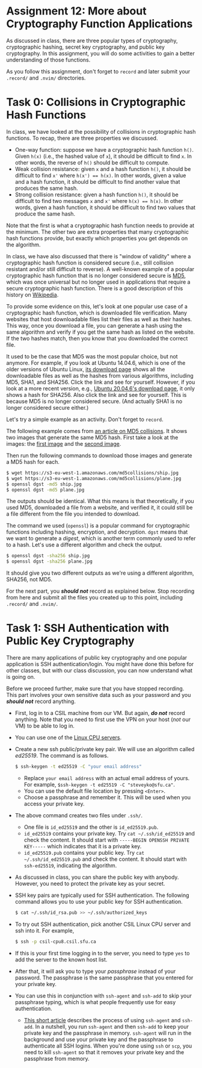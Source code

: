 # Assignment 12: More about Cryptography Function Applications

As discussed in class, there are three popular types of cryptography, cryptographic hashing, secret
key cryptography, and public key cryptography. In this assignment, you will do some activities to
gain a better understanding of those functions.

As you follow this assignment, don't forget to `record` and later submit your `.record/` and
`.nvim/` directories.

# Task 0: Collisions in Cryptographic Hash Functions

In class, we have looked at the possibility of collisions in cryptographic hash functions. To recap,
there are three properties we discussed.

* One-way function: suppose we have a cryptographic hash function `h()`. Given `h(x)` (i.e., the
  hashed value of `x`), it should be difficult to find `x`. In other words, the reverse of `h()`
  should be difficult to compute.
* Weak collision resistance: given `x` and a hash function `h()`, it should be difficult to find
  `x'` where `h(x') == h(x)`. In other words, given a value and a hash function, it should be
  difficult to find another value that produces the same hash.
* Strong collision resistance: given a hash function `h()`, it should be difficult to find two
  messages `x` and `x'` where `h(x) == h(x)`. In other words, given a hash function, it should be
  difficult to find two values that produce the same hash.

Note that the first is what a cryptographic hash function needs to provide at the minimum. The other
two are extra properties that many cryptographic hash functions provide, but exactly which
properties you get depends on the algorithm.

In class, we have also discussed that there is "window of validity" where a cryptographic hash
function is considered secure (i.e., still collision resistant and/or still difficult to reverse). A
well-known example of a popular cryptographic hash function that is no longer considered secure is
[MD5](https://en.wikipedia.org/wiki/MD5), which was once universal but no longer used in
applications that require a secure cryptographic hash function. There is a good description of this
history on [Wikipedia](https://en.wikipedia.org/wiki/MD5#Collision_vulnerabilities).

To provide some evidence on this, let's look at one popular use case of a cryptographic hash
function, which is downloaded file verification. Many websites that host downloadable files list
their files as well as their hashes. This way, once you download a file, you can generate a hash
using the same algorithm and verify if you get the same hash as listed on the website. If the two
hashes match, then you know that you downloaded the correct file.

It used to be the case that MD5 was the most popular choice, but not anymore. For example, if you
look at Ubuntu 14.04.6, which is one of the older versions of Ubuntu Linux, [its download
page](https://releases.ubuntu.com/trusty/) shows all the downloadable files as well as the hashes
from various algorithms, including MD5, SHA1, and SHA256. Click the link and see for yourself.
However, if you look at a more recent version, e.g., [Ubuntu 20.04.6's download
page](https://releases.ubuntu.com/20.04.6/), it only shows a hash for SHA256. Also click the link
and see for yourself. This is because MD5 is no longer considered secure. (And actually SHA1 is no
longer considered secure either.)

Let's try a simple example as an activity. Don't forget to `record`.

The following example comes from [an article on MD5
collisions](https://natmchugh.blogspot.com/2015/02/create-your-own-md5-collisions.html). It shows
two images that generate the same MD5 hash. First take a look at the images: the [first
image](https://s3-eu-west-1.amazonaws.com/md5collisions/ship.jpg) and the [second
image](https://s3-eu-west-1.amazonaws.com/md5collisions/plane.jpg).

Then run the following commands to download those images and generate a MD5 hash for each.

```bash
$ wget https://s3-eu-west-1.amazonaws.com/md5collisions/ship.jpg
$ wget https://s3-eu-west-1.amazonaws.com/md5collisions/plane.jpg
$ openssl dgst -md5 ship.jpg
$ openssl dgst -md5 plane.jpg
```

The outputs should be identical. What this means is that theoretically, if you used MD5, downloaded
a file from a website, and verified it, it could still be a file different from the file you
intended to download.

The command we used (`openssl`) is a popular command for cryptographic functions including hashing,
encryption, and decryption. `dgst` means that we want to generate a *digest*, which is another term
commonly used to refer to a hash. Let's use a different algorithm and check the output.

```bash
$ openssl dgst -sha256 ship.jpg
$ openssl dgst -sha256 plane.jpg
```

It should give you two different outputs as we're using a different algorithm, SHA256, not MD5.

For the next part, you ***should not*** record as explained below. Stop recording from here and
submit all the files you created up to this point, including `.record/` and `.nvim/`.

# Task 1: SSH Authentication with Public Key Cryptography

There are many applications of public key cryptography and one popular application is SSH
authentication/login. You might have done this before for other classes, but with our class
discussion, you can now understand what is going on.

Before we proceed further, make sure that you have stopped recording. This part involves your own
sensitive data such as your password and you ***should not*** record anything.

* First, log in to a CSIL machine from our VM. But again, ***do not*** record anything. Note that
  you need to first use the VPN on your host (*not* our VM) to be able to log in.
* You can use one of the [Linux CPU
  servers](https://www.sfu.ca/computing/about/support/csil/unix/how-to-use-csil-linux-cpu-server.html).
* Create a new ssh public/private key pair. We will use an algorithm called *ed25519*. The command
  is as follows.

  ```bash
  $ ssh-keygen -t ed25519 -C "your email address"
  ```

    * Replace `your email address` with an actual email address of yours. For example, `$ssh-keygen
      -t ed25519 -C "steveyko@sfu.ca"`.
    * You can use the default file location by pressing `<Enter>`.
    * Choose a passphrase and remember it. This will be used when you access your private key.
* The above command creates two files under `.ssh/`.
    * One file is `id_ed25519` and the other is `id_ed25519.pub`.
    * `id_ed25519` contains your private key. Try `cat ~/.ssh/id_ed25519` and check the content. It
      should start with `-----BEGIN OPENSSH PRIVATE KEY-----` which indicates that it is a private
      key.
    * `id_ed25519.pub` contains your public key. Try `cat ~/.ssh/id_ed25519.pub` and check the
      content. It should start with `ssh-ed25519`, indicating the algorithm.
* As discussed in class, you can share the public key with anybody. However, you need to protect the
  private key as your secret.
* SSH key pairs are typically used for SSH authentication. The following command allows you to use
  your public key for SSH authentication.

  ```bash
  $ cat ~/.ssh/id_rsa.pub >> ~/.ssh/authorized_keys
  ```

* To try out SSH authentication, pick another CSIL Linux CPU server and ssh into it. For example,

  ```bash
  $ ssh -p csil-cpu8.csil.sfu.ca
  ```

* If this is your first time logging in to the server, you need to type `yes` to add the server to
  the known host list.
* After that, it will ask you to type your *passphrase* instead of your password. The passphrase is
  the same passphrase that you entered for your private key.
* You can use this in conjunction with `ssh-agent` and `ssh-add` to skip your passphrase typing,
  which is what people frequently use for easy authentication.
    * [This short article](https://kb.iu.edu/d/aeww) describes the process of using `ssh-agent` and
      `ssh-add`. In a nutshell, you run `ssh-agent` and then `ssh-add` to keep your private key and
      the passphrase in memory. `ssh-agent` will run in the background and use your private key and
      the passphrase to authenticate all SSH logins. When you're done using `ssh` or `scp`, you need
      to kill `ssh-agent` so that it removes your private key and the passphrase from memory.
